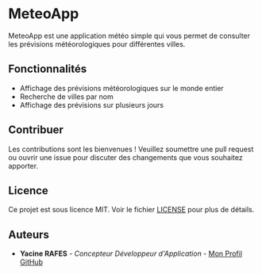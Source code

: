 # MeteoApp

MeteoApp est une application météo simple qui vous permet de consulter les prévisions météorologiques pour différentes villes.

## Fonctionnalités

- Affichage des prévisions météorologiques sur le monde entier
- Recherche de villes par nom
- Affichage des prévisions sur plusieurs jours

## Contribuer

Les contributions sont les bienvenues ! Veuillez soumettre une pull request ou ouvrir une issue pour discuter des changements que vous souhaitez apporter.

## Licence

Ce projet est sous licence MIT. Voir le fichier [LICENSE](LICENSE) pour plus de détails.

## Auteurs

- **Yacine RAFES** - *Concepteur Développeur d'Application* - [Mon Profil GitHub](https://github.com/YacineRAFES)

